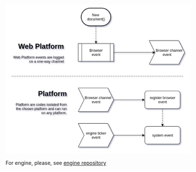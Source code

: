![./new_document.png](./new_document.png)

For engine, please, see [engine repository](https://github.com/helmutkemper/iotmaker.santa_isabel_theater.platform/tree/master/engine)
